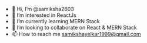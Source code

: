 - 👋 Hi, I’m @samiksha2603
- 👀 I’m interested in ReactJs
- 🌱 I’m currently learning MERN Stack
- 💞️ I’m looking to collaborate on React & MERN Stack
- 📫 How to reach me samikshayelkar1999@gmail.com

<!---
samiksha2603/samiksha2603 is a ✨ special ✨ repository because its `README.md` (this file) appears on your GitHub profile.
You can click the Preview link to take a look at your changes.
--->
